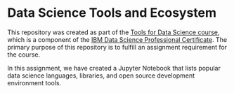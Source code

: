 # Data Science Tools and Ecosystem

This repository was created as part of the [Tools for Data Science course](https://www.coursera.org/learn/open-source-tools-for-data-science), which is a component of the [IBM Data Science Professional Certificate](https://www.coursera.org/professional-certificates/ibm-data-science). The primary purpose of this repository is to fulfill an assignment requirement for the course.

In this assignment, we have created a Jupyter Notebook that lists popular data science languages, libraries, and open source development environment tools.

